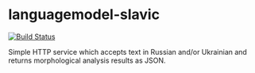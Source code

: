 languagemodel-slavic
====================
[![Build Status](https://api.travis-ci.org/intersystems-ru/languagemodel-slavic-service.png?branch=master)](https://travis-ci.org/intersystems-ru/languagemodel-slavic-service)

Simple HTTP service which accepts text in Russian and/or Ukrainian and returns morphological analysis results as JSON.


